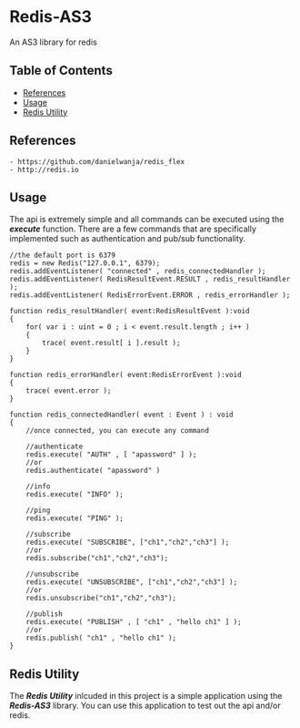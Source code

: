 Redis-AS3
=========

An AS3 library for redis

Table of Contents
-----------------

* [References](#references)
* [Usage](#usage)
* [Redis Utility](#redis-utility)

References
----------
	- https://github.com/danielwanja/redis_flex
	- http://redis.io

Usage
-----

The api is extremely simple and all commands can be executed using the <strong><i>execute</i></strong> function.  There are a few commands that are specifically implemented such as authentication and pub/sub functionality.


```
//the default port is 6379
redis = new Redis("127.0.0.1", 6379);
redis.addEventListener( "connected" , redis_connectedHandler );
redis.addEventListener( RedisResultEvent.RESULT , redis_resultHandler );
redis.addEventListener( RedisErrorEvent.ERROR , redis_errorHandler );

function redis_resultHandler( event:RedisResultEvent ):void
{
	for( var i : uint = 0 ; i < event.result.length ; i++ )
	{
		trace( event.result[ i ].result );
	}
}

function redis_errorHandler( event:RedisErrorEvent ):void
{
	trace( event.error );
}

function redis_connectedHandler( event : Event ) : void
{
	//once connected, you can execute any command

	//authenticate
	redis.execute( "AUTH" , [ "apassword" ] );
	//or
	redis.authenticate( "apassword" )

	//info
	redis.execute( "INFO" );

	//ping
	redis.execute( "PING" );

	//subscribe
	redis.execute( "SUBSCRIBE", ["ch1","ch2","ch3"] );
	//or
	redis.subscribe("ch1","ch2","ch3");

	//unsubscribe
	redis.execute( "UNSUBSCRIBE", ["ch1","ch2","ch3"] );
	//or
	redis.unsubscribe("ch1","ch2","ch3");

	//publish
	redis.execute( "PUBLISH" , [ "ch1" , "hello ch1" ] );
	//or
	redis.publish( "ch1" , "hello ch1" );
}
```

Redis Utility
-------------
The <strong><i>Redis Utility</i></strong> inlcuded in this project is a simple application using the <strong><i>Redis-AS3</i></strong> library.  You can use this application to test out the api and/or redis.